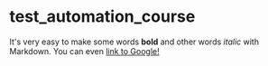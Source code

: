 # test_automation_course
It's very easy to make some words **bold** and other words *italic* with Markdown. You can even [link to Google!](1e7cb94)
